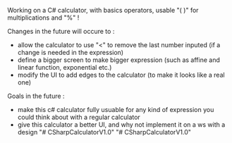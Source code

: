 Working on a C# calculator, with basics operators, usable "( )" for multiplications and "%" !

Changes in the future will occure to :
- allow the calculator to use "<" to remove the last number inputed (if a change is needed in the expression)
- define a bigger screen to make bigger expression (such as affine and linear function, exponential etc.)
- modify the UI to add edges to the calculator (to make it looks like a real one)

Goals in the future :
- make this c# calculator fully usuable for any kind of expression you could think about with a regular calculator
- give this calculator a better UI, and why not implement it on a ws with a design
"# CSharpCalculatorV1.0" 
"# CSharpCalculatorV1.0" 
